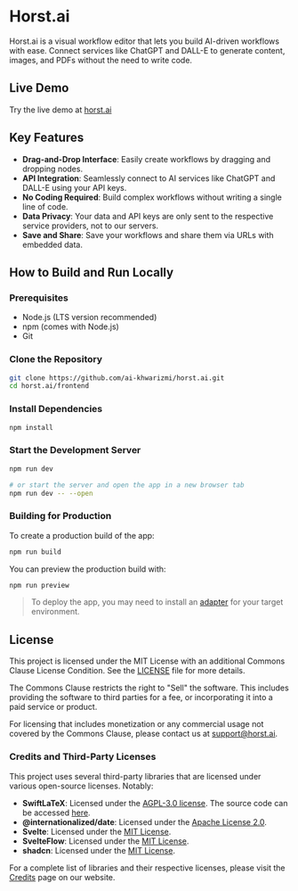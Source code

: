 # Horst.ai

Horst.ai is a visual workflow editor that lets you build AI-driven workflows with ease. Connect services like ChatGPT and DALL-E to generate content, images, and PDFs without the need to write code.

## Live Demo
Try the live demo at [horst.ai](http://horst.ai)

## Key Features

- **Drag-and-Drop Interface**: Easily create workflows by dragging and dropping nodes.
- **API Integration**: Seamlessly connect to AI services like ChatGPT and DALL-E using your API keys.
- **No Coding Required**: Build complex workflows without writing a single line of code.
- **Data Privacy**: Your data and API keys are only sent to the respective service providers, not to our servers.
- **Save and Share**: Save your workflows and share them via URLs with embedded data.

## How to Build and Run Locally

### Prerequisites
- Node.js (LTS version recommended)
- npm (comes with Node.js)
- Git

### Clone the Repository
```bash
git clone https://github.com/ai-khwarizmi/horst.ai.git
cd horst.ai/frontend
```

### Install Dependencies
```bash
npm install
```

### Start the Development Server
```bash
npm run dev

# or start the server and open the app in a new browser tab
npm run dev -- --open
```

### Building for Production
To create a production build of the app:
```bash
npm run build
```
You can preview the production build with:
```bash
npm run preview
```

> To deploy the app, you may need to install an [adapter](https://kit.svelte.dev/docs/adapters) for your target environment.

## License

This project is licensed under the MIT License with an additional Commons Clause License Condition. See the [LICENSE](./LICENSE) file for more details.

The Commons Clause restricts the right to "Sell" the software. This includes providing the software to third parties for a fee, or incorporating it into a paid service or product.

For licensing that includes monetization or any commercial usage not covered by the Commons Clause, please contact us at [support@horst.ai](mailto:support@horst.ai).

### Credits and Third-Party Licenses

This project uses several third-party libraries that are licensed under various open-source licenses. Notably:

- **SwiftLaTeX**: Licensed under the [AGPL-3.0 license](https://www.gnu.org/licenses/agpl-3.0.html). The source code can be accessed [here](https://github.com/swiftlatex/swiftlatex).
- **@internationalized/date**: Licensed under the [Apache License 2.0](https://github.com/adobe/react-spectrum/blob/main/LICENSE).
- **Svelte**: Licensed under the [MIT License](https://github.com/sveltejs/svelte/blob/master/LICENSE.md).
- **SvelteFlow**: Licensed under the [MIT License](https://github.com/xyflow/xyflow/blob/main/LICENSE).
- **shadcn**: Licensed under the [MIT License](https://github.com/huntabyte/shadcn-svelte).

For a complete list of libraries and their respective licenses, please visit the [Credits](https://horst.ai/credits) page on our website.
